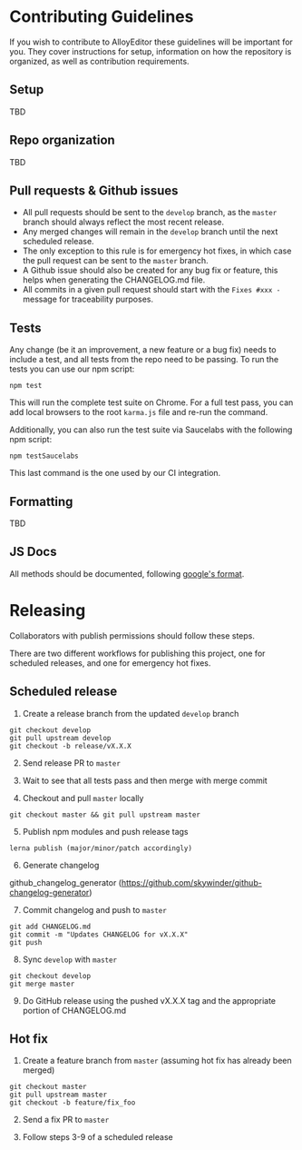 # Contributing Guidelines

If you wish to contribute to AlloyEditor these guidelines will be important for
you. They cover instructions for setup, information on how the repository is
organized, as well as contribution requirements.

## Setup

TBD

## Repo organization

TBD

## Pull requests & Github issues

* All pull requests should be sent to the `develop` branch, as the `master`
branch should always reflect the most recent release.
* Any merged changes will remain in the `develop` branch until the next
scheduled release.
* The only exception to this rule is for emergency hot fixes, in which case the
pull request can be sent to the `master` branch.
* A Github issue should also be created for any bug fix or feature, this helps
when generating the CHANGELOG.md file.
* All commits in a given pull request should start with the `Fixes #xxx - `
message for traceability purposes.

## Tests

Any change (be it an improvement, a new feature or a bug fix) needs to include
a test, and all tests from the repo need to be passing. To run the tests you
can use our npm script:

```
npm test
```

This will run the complete test suite on Chrome. For a full test pass, you can
add local browsers to the root `karma.js` file and re-run the command.

Additionally, you can also run the test suite via Saucelabs with the following
npm script:

```
npm testSaucelabs
```

This last command is the one used by our CI integration.

## Formatting

TBD

## JS Docs

All methods should be documented, following [google's format](https://github.com/google/closure-compiler/wiki/Annotating-JavaScript-for-the-Closure-Compiler).

# Releasing

Collaborators with publish permissions should follow these steps.

There are two different workflows for publishing this project, one for scheduled
releases, and one for emergency hot fixes.

## Scheduled release

1. Create a release branch from the updated `develop` branch

```
git checkout develop
git pull upstream develop
git checkout -b release/vX.X.X
```

2. Send release PR to `master`

3. Wait to see that all tests pass and then merge with merge commit

4. Checkout and pull `master` locally

```
git checkout master && git pull upstream master
```

5. Publish npm modules and push release tags

```
lerna publish (major/minor/patch accordingly)
```

6. Generate changelog

github_changelog_generator (https://github.com/skywinder/github-changelog-generator)

7. Commit changelog and push to `master`

```
git add CHANGELOG.md
git commit -m "Updates CHANGELOG for vX.X.X"
git push
```

8. Sync `develop` with `master`

```
git checkout develop
git merge master
```

9. Do GitHub release using the pushed vX.X.X tag and the appropriate portion of
CHANGELOG.md

## Hot fix

1. Create a feature branch from `master` (assuming hot fix has already been
merged)

```
git checkout master
git pull upstream master
git checkout -b feature/fix_foo
```

2. Send a fix PR to `master`

3. Follow steps 3-9 of a scheduled release